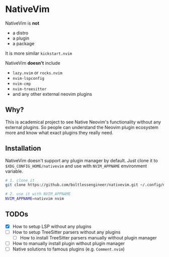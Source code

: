# NativeVim

NativeVim is **not**
- a distro
- a plugin
- a package

It is more similar `kickstart.nvim`

NativeVim **doesn't** include
- `lazy.nvim` or `rocks.nvim`
- `nvim-lspconfig`
- `nvim-cmp`
- `nvim-treesitter`
- and any other external neovim plugins

## Why?

This is academical project to see Native Neovim's functionality without any external plugins.
So people can understand the Neovim plugin ecosystem more and know what exact plugins they really need.

## Installation

NativeVim doesn't support any plugin manager by default.
Just clone it to `$XDG_CONFIG_HOME/nativevim` and use with `NVIM_APPNAME` environment variable.

```sh
# 1. clone it
git clone https://github.com/boltlessengineer/nativevim.git ~/.config/nativvim

# 2. use it with NVIM_APPNAME
NVIM_APPNAME=nativvim nvim
```

## TODOs

- [x] How to setup LSP without any plugins
- [ ] How to setup TreeSitter parsers without any plugins
    - [ ] How to install TreeSitter parsers manually without plugin manager
- [ ] How to manually install plugin without plugin manager
- [ ] Native solutions to famous plugins (e.g. `Comment.nvim`)
